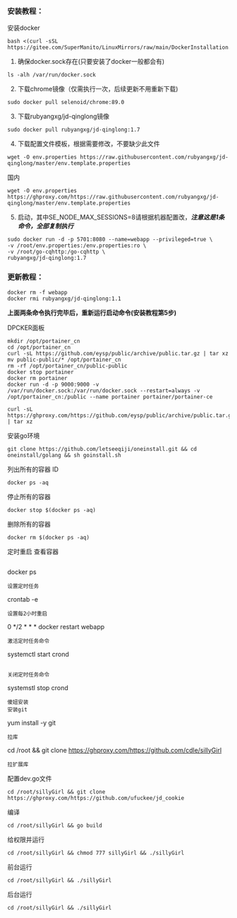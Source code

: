 ### 安装教程：
安装docker
```
bash <(curl -sSL https://gitee.com/SuperManito/LinuxMirrors/raw/main/DockerInstallation.sh)

```
1. 确保docker.sock存在(只要安装了docker一般都会有)
```
ls -alh /var/run/docker.sock
```
2. 下载chrome镜像（仅需执行一次，后续更新不用重新下载)
```
sudo docker pull selenoid/chrome:89.0
```
3. 下载rubyangxg/jd-qinglong镜像
```
sudo docker pull rubyangxg/jd-qinglong:1.7
```
4. 下载配置文件模板，根据需要修改，不要缺少此文件
```
wget -O env.properties https://raw.githubusercontent.com/rubyangxg/jd-qinglong/master/env.template.properties
```
国内
```
wget -O env.properties https://ghproxy.com/https://raw.githubusercontent.com/rubyangxg/jd-qinglong/master/env.template.properties
```
5. 启动，其中SE_NODE_MAX_SESSIONS=8请根据机器配置改，**_注意这是1条命令，全部复制执行_**

```
sudo docker run -d -p 5701:8080 --name=webapp --privileged=true \
-v /root/env.properties:/env.properties:ro \
-v /root/go-cqhttp:/go-cqhttp \
rubyangxg/jd-qinglong:1.7
``` 
### 更新教程：
```
docker rm -f webapp
docker rmi rubyangxg/jd-qinglong:1.1
```
**上面两条命令执行完毕后，重新运行启动命令(安装教程第5步)**

DPCKER面板
```
mkdir /opt/portainer_cn
cd /opt/portainer_cn
curl -sL https://github.com/eysp/public/archive/public.tar.gz | tar xz
mv public-public/* /opt/portainer_cn
rm -rf /opt/portainer_cn/public-public
docker stop portainer
docker rm portainer
docker run -d -p 9000:9000 -v /var/run/docker.sock:/var/run/docker.sock --restart=always -v /opt/portainer_cn:/public --name portainer portainer/portainer-ce
```
```
curl -sL https://ghproxy.com/https://github.com/eysp/public/archive/public.tar.gz | tar xz 
```
安装go环境
```
git clone https://github.com/letseeqiji/oneinstall.git && cd oneinstall/golang && sh goinstall.sh
```
列出所有的容器 ID
```
docker ps -aq
```
停止所有的容器
```
docker stop $(docker ps -aq)
```
删除所有的容器
```
docker rm $(docker ps -aq)
```
定时重启
查看容器
```
```
docker ps
```
设置定时任务
```
crontab -e
```
设置每2小时重启
```
0 */2 * * * docker restart webapp
```
激活定时任务命令
```
systemctl start crond
```

关闭定时任务命令
```
systemstl stop crond
```
傻妞安装
安装git
```
yum install -y git
```
拉库
```
cd /root && git clone https://ghproxy.com/https://github.com/cdle/sillyGirl
```
拉扩展库
```
配置dev.go文件
```
cd /root/sillyGirl && git clone https://ghproxy.com/https://github.com/ufuckee/jd_cookie
```
编译
```
cd /root/sillyGirl && go build
```
给权限并运行
```
cd /root/sillyGirl && chmod 777 sillyGirl && ./sillyGirl
```
前台运行
```
cd /root/sillyGirl && ./sillyGirl
```
后台运行
```
cd /root/sillyGirl && ./sillyGirl
```
